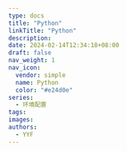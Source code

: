 ```yaml
---
type: docs
title: "Python"
linkTitle: "Python"
description:
date: 2024-02-14T12:34:18+08:00
draft: false
nav_weight: 1
nav_icon:
  vendor: simple
  name: Python
  color: "#e24d0e"
series:
  - 环境配置
tags:
images:
authors:
  - YYF
---
```


<!--more-->
